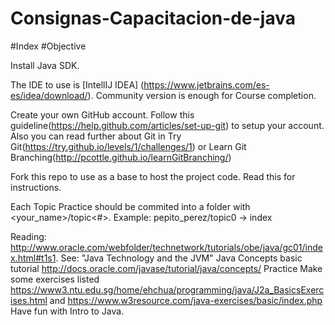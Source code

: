 # Consignas-Capacitacion-de-java

#Index
#Objective

Install Java SDK.

The IDE to use is [IntellIJ IDEA] (https://www.jetbrains.com/es-es/idea/download/). Community version is enough for Course completion.

Create your own GitHub account. Follow this guideline(https://help.github.com/articles/set-up-git) to setup your account. Also you can read further about Git in Try Git(https://try.github.io/levels/1/challenges/1) or Learn Git Branching(http://pcottle.github.io/learnGitBranching/)


Fork this repo to use as a base to host the project code. Read this for instructions.

Each Topic Practice should be commited into a folder with <your_name>/topic<#>. Example: pepito_perez/topic0 → index

Reading:
http://www.oracle.com/webfolder/technetwork/tutorials/obe/java/gc01/index.html#t1s1. See: "Java Technology and the JVM"
Java Concepts basic tutorial http://docs.oracle.com/javase/tutorial/java/concepts/
Practice
Make some exercises listed https://www3.ntu.edu.sg/home/ehchua/programming/java/J2a_BasicsExercises.html and https://www.w3resource.com/java-exercises/basic/index.php
Have fun with Intro to Java.

